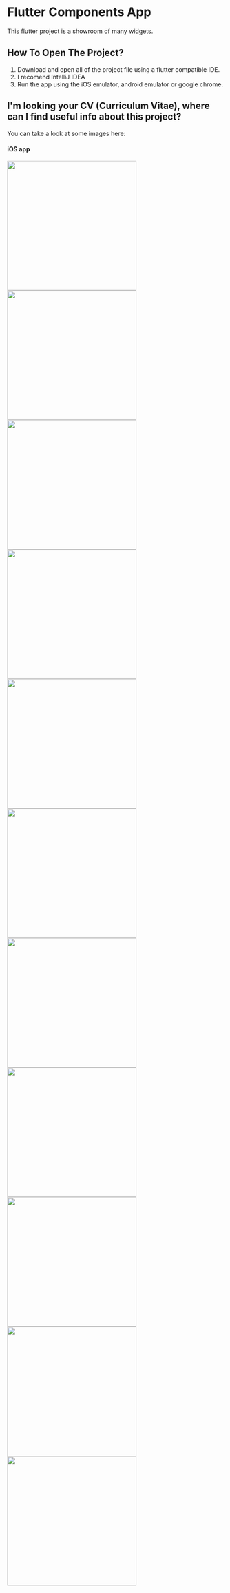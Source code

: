 # Flutter Components App

This flutter project is a showroom of many widgets.

## How To Open The Project?
1. Download and open all of the project file using a flutter compatible IDE.
2. I recomend IntelliJ IDEA
3. Run the app using the iOS emulator, android emulator or google chrome.


## I'm looking your CV (Curriculum Vitae), where can I find useful info about this project?
You can take a look at some images here:
#### iOS app


<p float="left">
  <img src="https://github.com/juanfranciscocis/Flutter_Components/blob/d9328ee1ffd1a1e65233d6e5ae9dcf9f280e86e4/README_IMAGES/1.png" width="300" />
  <img src="https://github.com/juanfranciscocis/Flutter_Components/blob/d9328ee1ffd1a1e65233d6e5ae9dcf9f280e86e4/README_IMAGES/2.png" width="300" /> 
  <img src ='https://github.com/juanfranciscocis/Flutter_Components/blob/d9328ee1ffd1a1e65233d6e5ae9dcf9f280e86e4/README_IMAGES/3.png' width="300" />
  <img src ='https://github.com/juanfranciscocis/Flutter_Components/blob/d9328ee1ffd1a1e65233d6e5ae9dcf9f280e86e4/README_IMAGES/4.png' width="300" />
  <img src ='https://github.com/juanfranciscocis/Flutter_Components/blob/d9328ee1ffd1a1e65233d6e5ae9dcf9f280e86e4/README_IMAGES/5.png' width="300" />
  <img src ='https://github.com/juanfranciscocis/Flutter_Components/blob/d9328ee1ffd1a1e65233d6e5ae9dcf9f280e86e4/README_IMAGES/6.png' width="300" />
  <img src ='https://github.com/juanfranciscocis/Flutter_Components/blob/d9328ee1ffd1a1e65233d6e5ae9dcf9f280e86e4/README_IMAGES/7.png' width="300" />
  <img src ='https://github.com/juanfranciscocis/Flutter_Components/blob/d9328ee1ffd1a1e65233d6e5ae9dcf9f280e86e4/README_IMAGES/8.png' width="300" />
  <img src ='https://github.com/juanfranciscocis/Flutter_Components/blob/d9328ee1ffd1a1e65233d6e5ae9dcf9f280e86e4/README_IMAGES/9.png' width="300" />
  <img src ='https://github.com/juanfranciscocis/Flutter_Components/blob/d9328ee1ffd1a1e65233d6e5ae9dcf9f280e86e4/README_IMAGES/10.png' width="300" />
  <img src ='https://github.com/juanfranciscocis/Flutter_Components/blob/d9328ee1ffd1a1e65233d6e5ae9dcf9f280e86e4/README_IMAGES/11.png' width="300" />

    
 
</p>



